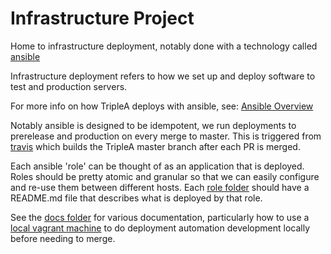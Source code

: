 # Infrastructure Project

Home to infrastructure deployment, notably done with a technology called [ansible](https://www.ansible.com)

Infrastructure deployment refers to how we set up and deploy software to test and production servers.

For more info on how TripleA deploys with ansible, see: [Ansible Overview](./docs/ansible-overview.md)

Notably ansible is designed to be idempotent, we run deployments to prerelease and production on every merge
to master. This is triggered from [travis](https://travis-ci.org/github/triplea-game/triplea) which builds the TripleA
master branch after each PR is merged.

Each ansible 'role' can be thought of as an application that is deployed. Roles should be pretty atomic and
granular so that we can easily configure and re-use them between different hosts. Each [role folder](./ansible/roles)
should have a README.md file that describes what is deployed by that role.

See the [docs folder](./docs) for various documentation, particularly how to use a  
[local vagrant machine](./docs/local-development-with-vagrant.md) to do deployment automation development locally 
before needing to merge.


